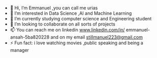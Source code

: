 - 👋 Hi, I’m Emmanuel ,you can call me urias
- 👀 I’m interested in Data Science ,AI and Machine Learning
- 🌱 I’m currently studying  computer science and Engineering student
- 💞️ I’m looking to collaborate on all sorts of projects
- 📫 You can reach me on linkedin www.linkedin.com/in/
emmanuel-ansah-5ba820228 and on my email stillmanuel223@gmail.com
- ⚡ Fun fact: i love watching movies ,public speaking and being a manager

<!---
official-urias/official-urias is a ✨ special ✨ repository because its `README.md` (this file) appears on your GitHub profile.
You can click the Preview link to take a look at your changes.
--->
